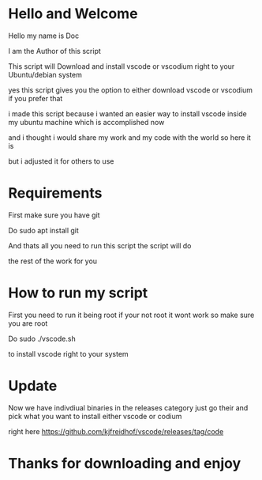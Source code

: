 # Hello and Welcome 

Hello my name is Doc 

I am the Author of this script 


This script will Download and install vscode or vscodium right to your Ubuntu/debian system 

yes this script gives you the option to either download vscode or vscodium if you prefer that 

i made this script because i wanted an easier way to install vscode inside my ubuntu machine which is accomplished now

and i thought i would share my work and my code with the world so here it is 

but i adjusted it for others to use 

# Requirements

First make sure you have git

Do sudo apt install git

And thats all you need to run this script the script will do 

the rest of the work for you 

# How to run my script 

First you need to run it being root if your not root it wont work so 
make sure you are root

Do sudo ./vscode.sh 

to install vscode right to your system 

# Update 
Now we have indivdiual binaries in the releases category just go their and pick what you want to install either vscode or codium 

right here https://github.com/kjfreidhof/vscode/releases/tag/code

 # Thanks for downloading and enjoy 
